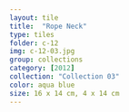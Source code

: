 ```yaml
---
layout: tile
title:  "Rope Neck"
type: tiles
folder: c-12
img: c-12-03.jpg
group: collections
category: [2012]
collection: "Collection 03"
color: aqua blue
size: 16 x 14 cm, 4 x 14 cm
---
```




